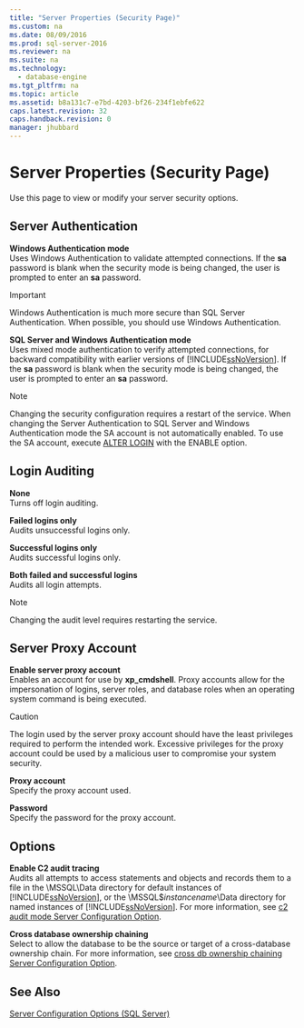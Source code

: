 ```yaml
---
title: "Server Properties (Security Page)"
ms.custom: na
ms.date: 08/09/2016
ms.prod: sql-server-2016
ms.reviewer: na
ms.suite: na
ms.technology: 
  - database-engine
ms.tgt_pltfrm: na
ms.topic: article
ms.assetid: b8a131c7-e7bd-4203-bf26-234f1ebfe622
caps.latest.revision: 32
caps.handback.revision: 0
manager: jhubbard
---
```

# Server Properties (Security Page)
Use this page to view or modify your server security options.  
  
## Server Authentication  
 **Windows Authentication mode**  
 Uses Windows Authentication to validate attempted connections. If the **sa** password is blank when the security mode is being changed, the user is prompted to enter an **sa** password.  
  
> [!IMPORTANT]  
>  Windows Authentication is much more secure than SQL Server Authentication. When possible, you should use Windows Authentication.  
  
 **SQL Server and Windows Authentication mode**  
 Uses mixed mode authentication to verify attempted connections, for backward compatibility with earlier versions of [!INCLUDE[ssNoVersion](../../Topics/TopicNameContainA/tokens/ssNoVersion_md.md)]. If the **sa** password is blank when the security mode is being changed, the user is prompted to enter an **sa** password.  
  
> [!NOTE]  
>  Changing the security configuration requires a restart of the service. When changing the Server Authentication to SQL Server and Windows Authentication mode the SA account is not automatically enabled. To use the SA account, execute [ALTER LOGIN](assetId:///e247b84e-c99e-4af8-8b50-57586e1cb1c5) with the ENABLE option.  
  
## Login Auditing  
 **None**  
 Turns off login auditing.  
  
 **Failed logins only**  
 Audits unsuccessful logins only.  
  
 **Successful logins only**  
 Audits successful logins only.  
  
 **Both failed and successful logins**  
 Audits all login attempts.  
  
> [!NOTE]  
>  Changing the audit level requires restarting the service.  
  
## Server Proxy Account  
 **Enable server proxy account**  
 Enables an account for use by **xp_cmdshell**. Proxy accounts allow for the impersonation of logins, server roles, and database roles when an operating system command is being executed.  
  
> [!CAUTION]  
>  The login used by the server proxy account should have the least privileges required to perform the intended work. Excessive privileges for the proxy account could be used by a malicious user to compromise your system security.  
  
 **Proxy account**  
 Specify the proxy account used.  
  
 **Password**  
 Specify the password for the proxy account.  
  
## Options  
 **Enable C2 audit tracing**  
 Audits all attempts to access statements and objects and records them to a file in the \MSSQL\Data directory for default instances of [!INCLUDE[ssNoVersion](../../Topics/TopicNameContainA/tokens/ssNoVersion_md.md)], or the \MSSQL$*instancename*\Data directory for named instances of [!INCLUDE[ssNoVersion](../../Topics/TopicNameContainA/tokens/ssNoVersion_md.md)]. For more information, see [c2 audit mode Server Configuration Option](../../Topics/TopicNameNotContainA/c2-audit-mode-Server-Configuration-Option.md).  
  
 **Cross database ownership chaining**  
 Select to allow the database to be the source or target of a cross-database ownership chain. For more information, see [cross db ownership chaining Server Configuration Option](../../Topics/TopicNameNotContainA/cross-db-ownership-chaining-Server-Configuration-Option.md).  
  
## See Also  
 [Server Configuration Options (SQL Server)](../../Topics/TopicNameNotContainA/Server-Configuration-Options--SQL-Server-.md)